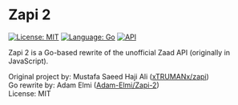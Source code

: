 # Zapi 2

[![License: MIT](https://img.shields.io/badge/License-MIT-green.svg)](https://opensource.org/licenses/MIT)
[![Language: Go](https://img.shields.io/badge/Language-Go-blue.svg)](https://golang.org)
[![API](https://img.shields.io/badge/Type-API-lightgrey.svg)](#)


Zapi 2 is a Go-based rewrite of the unofficial Zaad API (originally in JavaScript).  

Original project by: Mustafa Saeed Haji Ali ([xTRUMANx/zapi](https://github.com/xTRUMANx/zapi))  
Go rewrite by: Adam Elmi ([Adam-Elmi/Zapi-2](https://github.com/Adam-Elmi/Zapi-2))  
License: MIT
